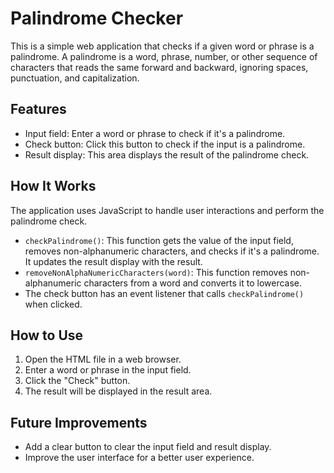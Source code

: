 # Palindrome Checker

This is a simple web application that checks if a given word or phrase is a palindrome. A palindrome is a word, phrase, number, or other sequence of characters that reads the same forward and backward, ignoring spaces, punctuation, and capitalization.

## Features

- Input field: Enter a word or phrase to check if it's a palindrome.
- Check button: Click this button to check if the input is a palindrome.
- Result display: This area displays the result of the palindrome check.

## How It Works

The application uses JavaScript to handle user interactions and perform the palindrome check.

- `checkPalindrome()`: This function gets the value of the input field, removes non-alphanumeric characters, and checks if it's a palindrome. It updates the result display with the result.
- `removeNonAlphaNumericCharacters(word)`: This function removes non-alphanumeric characters from a word and converts it to lowercase.
- The check button has an event listener that calls `checkPalindrome()` when clicked.

## How to Use

1. Open the HTML file in a web browser.
2. Enter a word or phrase in the input field.
3. Click the "Check" button.
4. The result will be displayed in the result area.

## Future Improvements

- Add a clear button to clear the input field and result display.
- Improve the user interface for a better user experience.